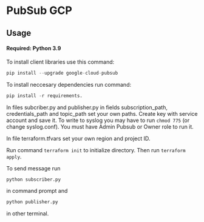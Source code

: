 # PubSub GCP

## Usage 

#### Required: Python 3.9

To install client libraries use this command:
```python
pip install --upgrade google-cloud-pubsub
```

To install neccesary dependencies run command:
```python
pip install -r requirements.
```
In files subcriber.py and publisher.py in fields subscription_path, credentials_path and topic_path set your own paths. Create key with service account and save it. To write to syslog you may have to run `chmod 775` (or change syslog.conf). You must have Admin Pubsub or Owner role to run it. 

In file terraform.tfvars set your own region and project ID.

Run command `terraform init` to initialize directory. Then run `terraform apply`.

To send message run 
```python
python subscriber.py
```

in command prompt and 
```python
python publisher.py
```
in other terminal.


